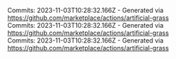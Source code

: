 Commits: 2023-11-03T10:28:32.166Z - Generated via https://github.com/marketplace/actions/artificial-grass
<br>
Commits: 2023-11-03T10:28:32.166Z - Generated via https://github.com/marketplace/actions/artificial-grass
<br>
Commits: 2023-11-03T10:28:32.166Z - Generated via https://github.com/marketplace/actions/artificial-grass
<br>
